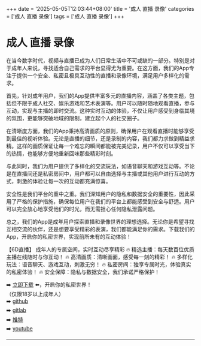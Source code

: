 +++
date = '2025-05-05T12:03:44+08:00'
title = '成人 直播 录像'
categories = ['成人 直播 录像']
tags = ['成人 直播 录像']
+++

# 成人 直播 录像

在当今数字时代，视频与直播已成为人们日常生活中不可或缺的一部分。特别是对于成年人来说，寻找适合自己需求的平台显得尤为重要。在这方面，我们的App专注于提供一个安全、私密且极具互动性的直播和录像环境，满足用户多样化的需求。

首先，针对成年用户，我们的App提供丰富多元的直播内容，涵盖了各类主题，包括但不限于成人社交、娱乐游戏和艺术表演等。用户可以随时随地观看直播，参与互动，实现与主播的即时交流。这种实时互动的体验，不仅让用户感受到身临其境的氛围，更能够突破地域的限制，建立起个人的社交圈子。

在清晰度方面，我们的App秉持高清画质的原则，确保用户在观看直播时能够享受到最佳的视听体验。无论是直播的细节，还是录制的内容，我们都力求做到精益求精。这样的画质保证让每一个难忘的瞬间都能被完美记录，用户不仅可以享受当下的热情，也能够方便地重新回味那些精彩时刻。

与此同时，我们为用户提供了多样化的交流玩法，如语音聊天和游戏互动等。不论是在直播间还是私密房间中，用户都可以自由选择与主播或其他用户进行互动的方式，刺激的体验让每一次的互动都充满惊喜。

安全性是我们平台的重中之重。我们深知用户的隐私和数据安全的重要性，因此采用了严格的保护措施，确保每位用户在我们的平台上都能感受到安全与舒适。用户可以完全放心地享受他们的时光，而无需担心任何隐私泄露问题。

总之，我们的App是成年用户探索直播和录像世界的理想选择。无论你是希望寻找互相交流的伙伴，还是想要享受精彩的表演，我们都能满足你的需求。下载我们的App，开启你的私密世界，实现前所未有的互动体验！

【6D直播】
成年人的专属空间，实时互动尽享精彩
🔥 精选主播：每天数百位优质主播在线随时与你互动！
🔥 高清画质：清晰画面，感受每一刻的精彩！
🔥 多样化玩法：语音聊天、游戏互动，刺激无穷！
🔥 私密房间：独享专属时光，体验真实的私密体验！
🔥 安全保障：隐私与数据安全，我们承诺严格保护！

➡️ [立即下载](https://down123.s3.ap-east-1.amazonaws.com/down/down.html?channelCode=blog) ⬅️，开启你的私密世界！  
（仅限18岁以上成年人）  
➡️ [github](https://aldult-live.github.io/)  
➡️ [gitlab](https://seo-09598d.gitlab.io/)  
➡️ [推特](https://x.com/wegame33)  
➡️ [youtube](https://www.youtube.com/@6Dlive)  

---
